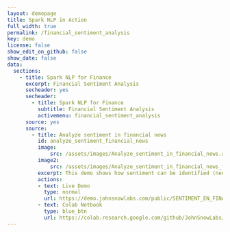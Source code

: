 ```yaml
---
layout: demopage
title: Spark NLP in Action
full_width: true
permalink: /financial_sentiment_analysis
key: demo
license: false
show_edit_on_github: false
show_date: false
data:
  sections:  
    - title: Spark NLP for Finance
      excerpt: Financial Sentiment Analysis
      secheader: yes
      secheader:
        - title: Spark NLP for Finance
          subtitle: Financial Sentiment Analysis
          activemenu: financial_sentiment_analysis
      source: yes
      source: 
        - title: Analyze sentiment in financial news
          id: analyze_sentiment_financial_news 
          image: 
              src: /assets/images/Analyze_sentiment_in_financial_news.svg
          image2: 
              src: /assets/images/Analyze_sentiment_in_financial_news_f.svg
          excerpt: This demo shows how sentiment can be identified (neutral, positive or negative) in financial news.
          actions:
          - text: Live Demo
            type: normal
            url: https://demo.johnsnowlabs.com/public/SENTIMENT_EN_FINANCE/
          - text: Colab Netbook
            type: blue_btn
            url: https://colab.research.google.com/github/JohnSnowLabs/spark-nlp-workshop/blob/master/tutorials/streamlit_notebooks/SENTIMENT_EN_FINANCE.ipynb
---
```


